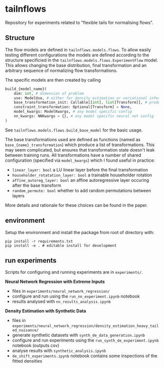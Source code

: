 # tailnflows
Repository for experiments related to "flexible tails for normalising flows".

## Structure

The flow models are defined in `tailnflows.models.flows`.
To allow easily testing different configurations the models are defined according to the structure specificied in the `tailnflows.models.flows.ExperimentFlow` model.
This allows changing the base distribution, final transformation and an arbitrary sequence of normalizing flow transformations.

The specific models are then created by calling 
```python
build_{model_name}(
    dim: int, # dimension of problem
    use: ModelUse, # either for density estimation or variational inference 
    base_transformation_init: Callable[[int], list[Transform]], # produce the sequence of transformations in data->noise direction
    constraint_transformation: Optional[Transform] = None,
    model_kwargs: ModelKwargs, # any model specific config
    nn_kwargs: NNKwargs = {}, # any model specific neural net config
)
```
See `tailnflows.models.flows.build_base_model` for the basic usage.

The base transformations used are defined as functions (named as `base_{name}_transformation`) which produce a list of transformations. This may seem complicated, but ensures that transformation state doesn't leak between training runs.
All transformations have a number of shared configuration (specified via `model_kwargs`) which I found useful in practice:
- `linear_layer: bool` a LU linear layer before the final transformation
- `householder_rotatation_layer: bool` a trainable householder rotation 
- `affine_autoreg_layer: bool` an affine autoregressive layer occuring after the base transform
- `random_permute: bool` whether to add random permutations between layers

More details and rationale for these choices can be found in the paper.

## environment

Setup the environment and install the package from root of directory with:
```
pip install -r requirements.txt
pip install -e . # editable install for development
```

## run experiments
Scripts for configuring and running experiments are in `experiments/`.

**Neural Network Regression with Extreme Inputs**
- files in `experiments/neural_network_regression/`
- configure and run using the `run_nn_experiment.ipynb` notebook
- results analysed with `nn_results_analysis.ipynb`

**Density Estimation with Synthetic Data**
- files in `experiments/neural_network_regression/density_estimation_heavy_tailed_nuisance/`
- generate synthetic datasets with `synth_de_data_generation.ipynb`
- configure and run experiments using the `run_synth_de_experiment.ipynb` notebook (outputs csv)
- analyse results with `synthetic_analysis.ipynb`
- `de_shift_experiments.ipynb` notebook contains some inspections of the fitted densities

